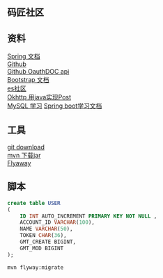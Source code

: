 ## 码匠社区
## 资料
[Spring 文档](https://spring.io/guides)
<br/>
[Github](https://github.com/codedrinker/community)
<br/>
[Github OauthDOC api](https://docs.github.com/en/developers/apps/building-oauth-apps/creating-an-oauth-app)
<br/>
[Bootstrap 文档](https://v3.bootcss.com/css/#grid)
<br/>
[es社区](https://elasticsearch.cn/explore/)
<br/>
[Okhttp 用java实现Post](https://square.github.io/okhttp/)
<br/>
[MySQL 学习](https://www.runoob.com/mysql/mysql-create-database.html)
<brl>
[Spring boot学习文档](https://docs.spring.io/spring-boot/docs/2.0.0.RC1/reference/htmlsingle/)
## 工具
[git download](https://git-scm.com/download)
<br/>
[mvn 下载jar](https://mvnrepository.com/artifact/com.squareup.okio/okio/3.0.0-alpha.5)
<br/>
[Flyaway](https://flywaydb.org/)
## 脚本
```sql
create table USER
(
	ID INT AUTO_INCREMENT PRIMARY KEY NOT NULL ,
	ACCOUNT_ID VARCHAR(100),
	NAME VARCHAR(50),
	TOKEN CHAR(36),
	GMT_CREATE BIGINT,
	GMT_MOD BIGINT
);
```
```bash
mvn flyway:migrate
```